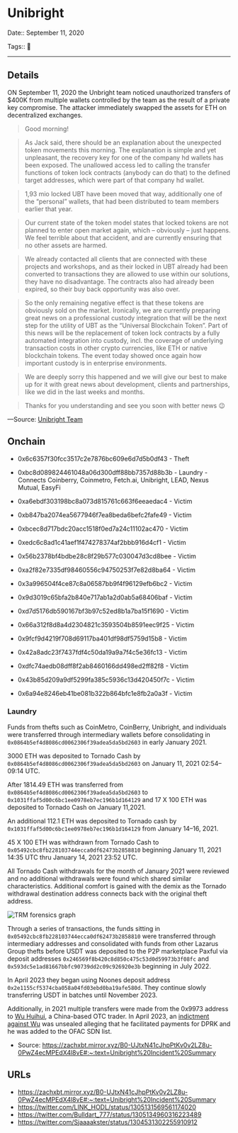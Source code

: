 # Unibright

Date:: September 11, 2020

Tags:: 🔑

---


## Details

ON September 11, 2020 the Unbright team noticed unauthorized transfers of $400K from multiple wallets controlled by the team as the result of a private key compromise. The attacker immediately swapped the assets for ETH on decentralized exchanges.

> Good morning!

> As Jack said, there should be an explanation about the unexpected token movements this morning.
> The explanation is simple and yet unpleasant, the recovery key for one of the company hd wallets has been exposed.
> The unallowed access led to calling the transfer functions of token lock contracts (anybody can do that) to the defined target addresses, which were part of that company hd wallet.

> 1,93 mio locked UBT have been moved that way, additionally one of the “personal” wallets, that had been distributed to team members earlier that year.

> Our current state of the token model states that locked tokens are not planned to enter open market again, which – obviously – just happens.
> We feel terrible about that accident, and are currently ensuring that no other assets are harmed.

> We already contacted all clients that are connected with these projects and workshops, and as their locked in UBT already had been converted to transactions they are allowed to use within our solutions, they have no disadvantage. The contracts also had already been expired, so their buy back opportunity was also over.

> So the only remaining negative effect is that these tokens are obviously sold on the market.
> Ironically, we are currently preparing great news on a professional custody integration that will be the next step for the utility of UBT as the “Universal Blockchain Token”. Part of this news will be the replacement of token lock contracts by a fully automated integration into custody, incl. the coverage of underlying transaction costs in other crypto currencies, like ETH or native blockchain tokens. The event today showed once again how important custody is in enterprise environments.

> We are deeply sorry this happened and we will give our best to make up for it with great news about development, clients and partnerships, like we did in the last weeks and months.

> Thanks for you understanding and see you soon with better news 😉

—Source: [Unibright Team](https://t.me/unibright_io/211959)



## Onchain

- 0x6c6357f30fcc3517c2e7876bc609e6d7d5b0df43 - Theft

- 0xbc8d089824461048a06d300dff88bb7357d88b3b - Laundry - Connects Coinberry, Coinmetro, Fetch.ai, Unibright, LEAD, Nexus Mutual, EasyFi

- 0xa6ebdf303198bc8a073d815761c663f6eeaedac4 - Victim
- 0xb847ba2074ea5677946f7ea8beda6befc2fafe49 - Victim
- 0xbcec8d717bdc20acc1518f0ed7a24c11102ac470 - Victim
- 0xedc6c8ad1c41aef1f474278374af2bbb916d4cf1 - Victim
- 0x56b2378bf4bdbe28c8f29b577c030047d3cd8bee - Victim
- 0xa2f82e7335df98460556c94750253f7e82d8ba64 - Victim
- 0x3a996504f4ce87c8a06587bb9f4f96129efb6bc2 - Victim
- 0x9d3019c65bfa2b840e717ab1a2d0ab5a68406baf - Victim
- 0xd7d5176db590167bf3b97c52ed8b1a7ba15f1690 - Victim
- 0x66a312f8d8a4d2304821c3593504b8591eec9f25 - Victim
- 0x9fcf9d4219f708d69117ba401df98df5759d15b8 - Victim
- 0x42a8adc23f7437fdf4c50da19a9a7f4c5e36fc13 - Victim
- 0xdfc74aedb08dff8f2ab8460166dd498ed2ff82f8 - Victim
- 0x43b85d209a9df5299fa385c5936c13d420450f7c - Victim
- 0x6a94e8246eb41be081b322b864bfc1e8fb2a0a3f - Victim

### Laundry

Funds from thefts such as CoinMetro, CoinBerry, Unibright, and individuals were transferred through intermediary wallets before consolidating in `0x0864b5ef4d8086cd0062306f39adea5da5bd2603` in early January 2021.

3000 ETH was deposited to Tornado Cash by `0x0864b5ef4d8086cd0062306f39adea5da5bd2603` on January 11, 2021 02:54–09:14 UTC.

After 1814.49 ETH was transferred from `0x0864b5ef4d8086cd0062306f39adea5da5bd2603` to `0x1031ffaf5d00c6bc1ee0978eb7ec196b1d164129` and 17 X 100 ETH was deposited to Tornado Cash on January 11,2021.

An additional 112.1 ETH was deposited to Tornado cash by `0x1031ffaf5d00c6bc1ee0978eb7ec196b1d164129` from January 14–16, 2021.

45 X 100 ETH was withdrawn from Tornado Cash to `0x05492cbc8fb228103744ecca0df62473b2858810` beginning January 11, 2021 14:35 UTC thru January 14, 2021 23:52 UTC.

All Tornado Cash withdrawals for the month of January 2021 were reviewed and no additional withdrawals were found which shared similar characteristics. Additional comfort is gained with the demix as the Tornado withdrawal destination address connects back with the original theft address.

![TRM forensics graph](https://zachxbt.mirror.xyz/_next/image?url=https%3A%2F%2Fimages.mirror-media.xyz%2Fpublication-images%2FmDZpreD7D-Brv2SeNgSKi.png&w=3840&q=75)

Through a series of transactions, the funds sitting in `0x05492cbc8fb228103744ecca0df62473b2858810` were transferred through intermediary addresses and consolidated with funds from other Lazarus Group thefts before USDT was deposited to the P2P marketplace Paxful via deposit addresses `0x246569f8b420c8d850c475c53d0d59973b3f08fc` and `0x593dc5e1ad81667bbfc90739dd2c09c926920e3b` beginning in July 2022. 

In April 2023 they began using Noones deposit address `0x2e1155cf5374cba058a04fd03ebd0ba19afe580d`. They continue slowly transferring USDT in batches until November 2023.

Additionally, in 2021 multiple transfers were made from the 0x9973 address to [Wu Huihui](https://sanctionssearch.ofac.treas.gov/Details.aspx?id=42496), a China-based OTC trader. In April 2023, an [indictment against Wu](https://www.justice.gov/opa/pr/north-korean-foreign-trade-bank-representative-charged-crypto-laundering-conspiracies) was unsealed alleging that he facilitated payments for DPRK and he was added to the OFAC SDN list.

- Source: https://zachxbt.mirror.xyz/B0-UJtxN41cJhpPtKv0v2LZ8u-0PwZ4ecMPEdX4l8vE#:~:text=Unibright%20Incident%20Summary


## URLs

- https://zachxbt.mirror.xyz/B0-UJtxN41cJhpPtKv0v2LZ8u-0PwZ4ecMPEdX4l8vE#:~:text=Unibright%20Incident%20Summary
- https://twitter.com/LINK_HODL/status/1305131569561174020
- https://twitter.com/Bulldart_777/status/1305134960316223489
- https://twitter.com/Sjaaaakster/status/1304531302255910912

